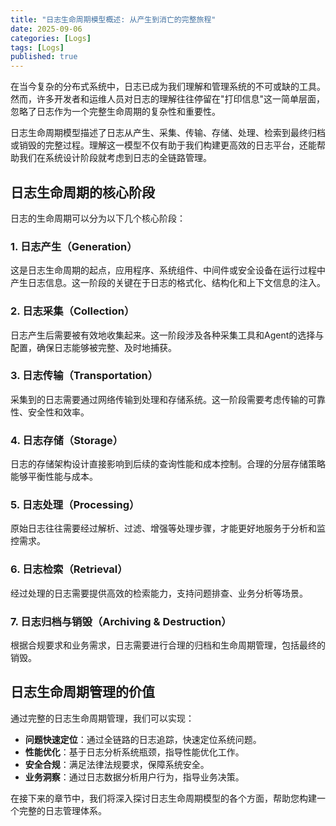 ```yaml
---
title: "日志生命周期模型概述: 从产生到消亡的完整旅程"
date: 2025-09-06
categories: [Logs]
tags: [Logs]
published: true
---
```

在当今复杂的分布式系统中，日志已成为我们理解和管理系统的不可或缺的工具。然而，许多开发者和运维人员对日志的理解往往停留在"打印信息"这一简单层面，忽略了日志作为一个完整生命周期的复杂性和重要性。

日志生命周期模型描述了日志从产生、采集、传输、存储、处理、检索到最终归档或销毁的完整过程。理解这一模型不仅有助于我们构建更高效的日志平台，还能帮助我们在系统设计阶段就考虑到日志的全链路管理。

## 日志生命周期的核心阶段

日志的生命周期可以分为以下几个核心阶段：

### 1. 日志产生（Generation）
这是日志生命周期的起点，应用程序、系统组件、中间件或安全设备在运行过程中产生日志信息。这一阶段的关键在于日志的格式化、结构化和上下文信息的注入。

### 2. 日志采集（Collection）
日志产生后需要被有效地收集起来。这一阶段涉及各种采集工具和Agent的选择与配置，确保日志能够被完整、及时地捕获。

### 3. 日志传输（Transportation）
采集到的日志需要通过网络传输到处理和存储系统。这一阶段需要考虑传输的可靠性、安全性和效率。

### 4. 日志存储（Storage）
日志的存储架构设计直接影响到后续的查询性能和成本控制。合理的分层存储策略能够平衡性能与成本。

### 5. 日志处理（Processing）
原始日志往往需要经过解析、过滤、增强等处理步骤，才能更好地服务于分析和监控需求。

### 6. 日志检索（Retrieval）
经过处理的日志需要提供高效的检索能力，支持问题排查、业务分析等场景。

### 7. 日志归档与销毁（Archiving & Destruction）
根据合规要求和业务需求，日志需要进行合理的归档和生命周期管理，包括最终的销毁。

## 日志生命周期管理的价值

通过完整的日志生命周期管理，我们可以实现：

- **问题快速定位**：通过全链路的日志追踪，快速定位系统问题。
- **性能优化**：基于日志分析系统瓶颈，指导性能优化工作。
- **安全合规**：满足法律法规要求，保障系统安全。
- **业务洞察**：通过日志数据分析用户行为，指导业务决策。

在接下来的章节中，我们将深入探讨日志生命周期模型的各个方面，帮助您构建一个完整的日志管理体系。